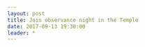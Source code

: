 ```yaml
---
layout: post
title: Join observance night in the Temple
date: 2017-09-13 19:30:00
leader: * 
---
```

